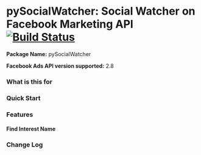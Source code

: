 # pySocialWatcher: Social Watcher on Facebook Marketing API [![Build Status](https://travis-ci.org/maraujo/pySocialWatcher.svg?branch=dev)](https://travis-ci.org/maraujo/pySocialWatcher)
**Package Name:** pySocialWatcher

**Facebook Ads API version supported:** 2.8


### What is this for

### Quick Start

### Features
#### Find Interest Name
### Change Log
